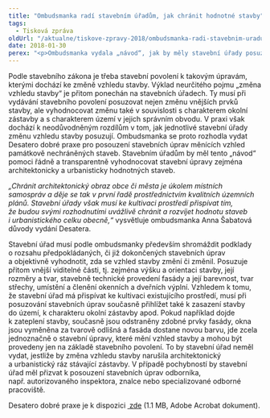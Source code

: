 ```yaml
---
title: "Ombudsmanka radí stavebním úřadům, jak chránit hodnotné stavby"
tags:
  - Tisková zpráva
oldUrl: "/aktualne/tiskove-zpravy-2018/ombudsmanka-radi-stavebnim-uradum-jak-chranit-hodnotne-stavby"
date: 2018-01-30
perex: "<p>Ombudsmanka vydala „návod“, jak by měly stavební úřady posuzovat případy, kdy stavební úpravy změní vzhled stavby. Kvůli nejednotnému postupu úřadů dochází podle ombudsmanky v některých případech k necitlivým a nevratným zásahům do architektonických hodnot staveb, které sice nejsou památkově chráněné, ale spoluutvářejí vzhled obcí a měst.</p>"
---
```


<!-- imported from the old website -->

<p>Podle stavebního zákona je třeba stavební povolení k takovým úpravám, kterými dochází ke změně vzhledu stavby. Výklad neurčitého pojmu „změna vzhledu stavby“ je přitom ponechán na stavebních úřadech. Ty musí při vydávání stavebního povolení posuzovat nejen změnu vnějších prvků stavby, ale vyhodnocovat změnu také v souvislosti s charakterem okolní zástavby a s charakterem území v jejich správním obvodu. V praxi však dochází k neodůvodněným rozdílům v tom, jak jednotlivé stavební úřady změnu vzhledu stavby posuzují. Ombudsmanka se proto rozhodla vydat Desatero dobré praxe pro posouzení stavebních úprav měnících vzhled památkově nechráněných staveb. Stavebním úřadům by měl tento „návod“ pomoci řádně a transparentně vyhodnocovat stavební úpravy zejména architektonicky a urbanisticky hodnotných staveb.</p> <p><i>„Chránit architektonický obraz obce či města je úkolem místních samospráv a děje se tak v první řadě prostřednictvím kvalitních územních plánů. Stavební úřady však musí ke kultivaci prostředí přispívat tím, že budou svými rozhodnutími uvážlivě chránit a rozvíjet hodnotu staveb i urbanistického celku obecně,“</i> vysvětluje ombudsmanka Anna Šabatová důvody vydání Desatera.</p> <p>Stavební úřad musí podle ombudsmanky především shromáždit podklady o rozsahu předpokládaných, či již dokončených stavebních úprav a objektivně vyhodnotit, zda se vzhled stavby změní či změnil. Posuzuje přitom vnější viditelné části, tj. zejména výšku a orientaci stavby, její rozměry a tvar, stavebně technické provedení fasády a její barevnost, tvar střechy, umístění a členění okenních a dveřních výplní. Vzhledem k tomu, že stavební úřad má přispívat ke kultivaci existujícího prostředí, musí při posuzování stavebních úprav současně přihlížet také k zasazení stavby do území, k charakteru okolní zástavby apod. Pokud například dojde k zateplení stavby, současně jsou odstraněny zdobné prvky fasády, okna jsou vyměněna za tvarově odlišná a fasáda dostane novou barvu, jde zcela jednoznačně o stavební úpravy, které mění vzhled stavby a mohou být provedeny jen na základě stavebního povolení. To by stavební úřad neměl vydat, jestliže by změna vzhledu stavby narušila architektonický a urbanistický ráz stávající zástavby. V případě pochybností by stavební úřad měl přizvat k posouzení stavebních úprav odborníka, např. autorizovaného inspektora, znalce nebo specializované odborné pracoviště.</p> <p>Desatero dobré praxe je k dispozici <a title="Otevření do nového okna" href="/uploads-import/Letaky/Desatero_stavebni_urady.pdf" target="_blank"><img alt="" src="https://www.ochrance.cz/typo3/ext/od_linkdesc/icons/pdf.gif" class="od_linkdesc_icon" /> zde</a> (1.1 MB, Adobe Acrobat dokument).</p>
